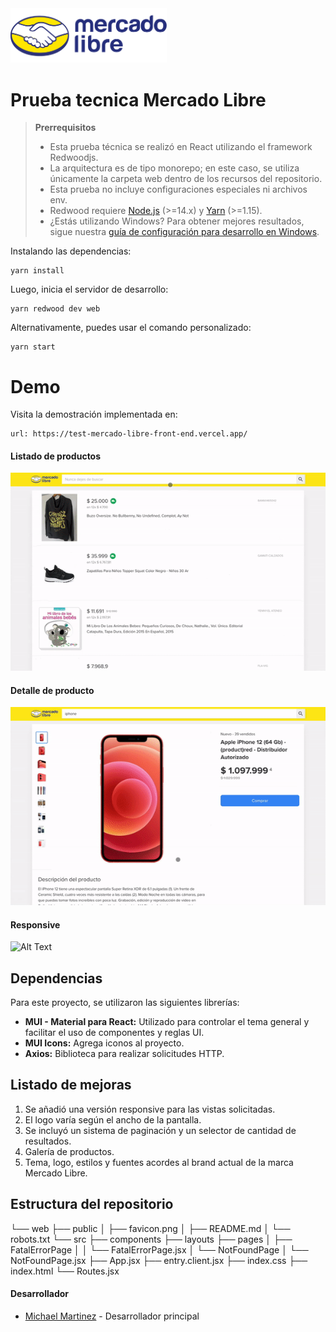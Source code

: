 <img src='./web/src/components/Header/images/mercado-libre.svg' width='250' >

# Prueba tecnica Mercado Libre


> **Prerrequisitos**
>
>- Esta prueba técnica se realizó en React utilizando el framework Redwoodjs.
>- La arquitectura es de tipo monorepo; en este caso, se utiliza únicamente la carpeta web dentro de los recursos del repositorio.
>- Esta prueba no incluye configuraciones especiales ni archivos env.
> - Redwood requiere [Node.js](https://nodejs.org/en/) (>=14.x) y [Yarn](https://yarnpkg.com/) (>=1.15).
> - ¿Estás utilizando Windows? Para obtener mejores resultados, sigue nuestra [guía de configuración para desarrollo en Windows](https://redwoodjs.com/docs/how-to/windows-development-setup).


Instalando las dependencias:

```
yarn install
```

Luego, inicia el servidor de desarrollo:

```
yarn redwood dev web
```

Alternativamente, puedes usar el comando personalizado:

```
yarn start
```

# Demo
Visita la demostración implementada en:
```
url: https://test-mercado-libre-front-end.vercel.app/
```


#### Listado de productos
![Alt Text](meli01.gif)

#### Detalle de producto
![Alt Text](meli02.gif)

#### Responsive
![Alt Text](meli03.gif)

## Dependencias

Para este proyecto, se utilizaron las siguientes librerías:

- **MUI - Material para React:** Utilizado para controlar el tema general y facilitar el uso de componentes y reglas UI.
- **MUI Icons:** Agrega iconos al proyecto.
- **Axios:** Biblioteca para realizar solicitudes HTTP.

## Listado de mejoras

1. Se añadió una versión responsive para las vistas solicitadas.
2. El logo varía según el ancho de la pantalla.
3. Se incluyó un sistema de paginación y un selector de cantidad de resultados.
4. Galería de productos.
5. Tema, logo, estilos y fuentes acordes al brand actual de la marca Mercado Libre.




## Estructura del repositorio
└── web
    ├── public
    │   ├── favicon.png
    │   ├── README.md
    │   └── robots.txt
    └── src
        ├── components
        ├── layouts
        ├── pages
        │   ├── FatalErrorPage
        │   │   └── FatalErrorPage.jsx
        │   └── NotFoundPage
        │       └── NotFoundPage.jsx
        ├── App.jsx
        ├── entry.client.jsx
        ├── index.css
        ├── index.html
        └── Routes.jsx

#### Desarrollador
- [Michael Martinez](https://github.com/mi-martinez) - Desarrollador principal
